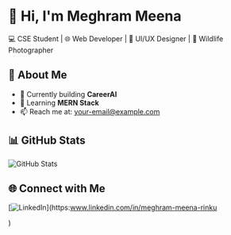 # 👋 Hi, I'm Meghram Meena  
💻 CSE Student | 🌐 Web Developer | 🎨 UI/UX Designer | 📸 Wildlife Photographer  

## 🚀 About Me
- 🔭 Currently building **CareerAI**
- 🌱 Learning **MERN Stack**
- 📫 Reach me at: [your-email@example.com](mailto:your-email@example.com)

## 📊 GitHub Stats
![GitHub Stats](https://github-readme-stats.vercel.app/api?username=Meghram-meena&show_icons=true&theme=tokyonight)

## 🌐 Connect with Me
[![LinkedIn](https://img.shields.io/badge/LinkedIn-blue?style=flat&logo=linkedin)](https:www.linkedin.com/in/meghram-meena-rinku

)
